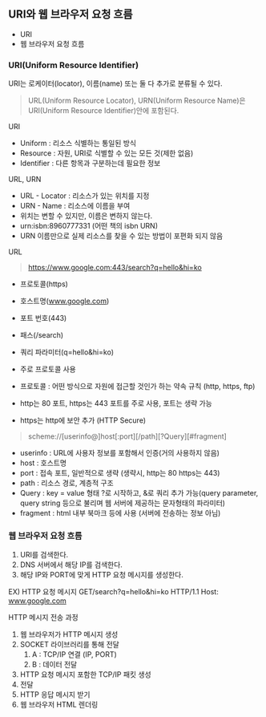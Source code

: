 
## URI와 웹 브라우저 요청 흐름

- URI
- 웹 브라우저 요청 흐름


### URI(Uniform Resource Identifier)

URI는 로케이터(locator), 이름(name) 또는 둘 다 추가로 분류될 수 있다.
> URL(Uniform Resource Locator), URN(Uniform Resource Name)은 URI(Uniform Resource Identifier)안에 포함된다.

URI

- Uniform : 리소스 식별하는 통일된 방식
- Resource : 자원, URI로 식별할 수 있는 모든 것(제한 없음)
- Identifier : 다른 항목과 구분하는데 필요한 정보

URL, URN

- URL - Locator : 리소스가 있는 위치를 지정
- URN - Name : 리소스에 이름을 부여
- 위치는 변할 수 있지만, 이름은 변하지 않는다.
- urn:isbn:8960777331 (어떤 책의 isbn URN)
- URN 이름만으로 실제 리소스를 찾을 수 있는 방법이 포편화 되지 않음

URL

> https://www.google.com:443/search?q=hello&hi=ko

- 프로토콜(https)
- 호스트명(www.google.com)
- 포트 번호(443)
- 패스(/search)
- 쿼리 파라미터(q=hello&hi=ko)

- 주로 프로토콜 사용
- 프로토콜 : 어떤 방식으로 자원에 접근할 것인가 하는 약속 규칙 (http, https, ftp)
- http는 80 포트, https는 443 포트를 주로 사용, 포트는 생략 가능
- https는 http에 보안 추가 (HTTP Secure)

> scheme://\[userinfo@]host\[:port]\[/path]\[?Query]\[#fragment]

- userinfo : URL에 사용자 정보를 포함해서 인증(거의 사용하지 않음)
- host : 호스트명
- port  : 접속 포트, 일반적으로 생략 (생략시, http는 80 https는 443)
- path : 리소스 경로, 계층적 구조
- Query : key = value 형태 ?로 시작하고, &로 쿼리 추가 가능(query parameter, query string 등으로 불리며 웹 서버에 제공하는 문자형태의 파라미터) 
- fragment : html 내부 북마크 등에 사용 (서버에 전송하는 정보 아님)

### 웹 브라우저 요청 흐름

1. URI를 검색한다.
2. DNS 서버에서 해당 IP를 검색한다.
3. 해당 IP와 PORT에 맞게 HTTP 요청 메시지를 생성한다.

EX) HTTP 요청 메시지
GET/search?q=hello&hi=ko HTTP/1.1
Host: www.google.com

HTTP 메시지 전송 과정

1. 웹 브라우저가 HTTP 메시지 생성
2. SOCKET 라이브러리를 통해 전달
    1. A : TCP/IP 연결 (IP, PORT)
    2. B : 데이터 전달
3. HTTP 요청 메시지 포함한 TCP/IP 패킷 생성
4. 전달
5. HTTP 응답 메시지 받기
6. 웹 브라우저 HTML 렌더링